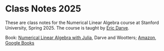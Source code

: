 # Class Notes 2025

These are class notes for the Numerical Linear Algebra course at Stanford University, Spring 2025. The course is taught by [Eric Darve](https://profiles.stanford.edu/eric-darve).

<!-- - [[QR factorization and least-squares]]
- [[Computing eigenvalues]]
- [[Iterative methods for eigenvalue computation]]
- [[Classical iterative methods to solve sparse linear systems]]
- [[Krylov iterative methods to solve sparse linear systems]] -->

Book: [Numerical Linear Algebra with Julia](https://epubs.siam.org/doi/book/10.1137/1.9781611976557), Darve and Wootters; [Amazon](https://www.amazon.com/Numerical-Linear-Algebra-Julia-Darve/dp/1611976545), [Google Books](https://play.google.com/store/books/details/Numerical_Linear_Algebra_with_Julia?id=lt9BEAAAQBAJ)
